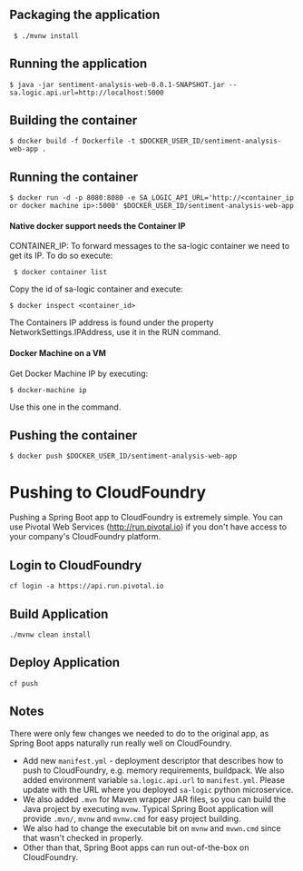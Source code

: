 ## Packaging the application
` $ ./mvnw install`

## Running the application
` $ java -jar sentiment-analysis-web-0.0.1-SNAPSHOT.jar --sa.logic.api.url=http://localhost:5000 ` 

## Building the container
` $ docker build -f Dockerfile -t $DOCKER_USER_ID/sentiment-analysis-web-app . `

## Running the container
``` 
$ docker run -d -p 8080:8080 -e SA_LOGIC_API_URL='http://<container_ip or docker machine ip>:5000' $DOCKER_USER_ID/sentiment-analysis-web-app  
```

#### Native docker support needs the Container IP
CONTAINER_IP: To forward messages to the sa-logic container we need to get  its IP. To do so execute:

` $ docker container list`

Copy the id of sa-logic container and execute:

` $ docker inspect <container_id> `

The Containers IP address is found under the property NetworkSettings.IPAddress, use it in the RUN command.

#### Docker Machine on a VM 
Get Docker Machine IP by executing:

` $ docker-machine ip `

Use this one in the command.


## Pushing the container
` $ docker push $DOCKER_USER_ID/sentiment-analysis-web-app `


# Pushing to CloudFoundry
Pushing a Spring Boot app to CloudFoundry is extremely simple. You can use Pivotal Web Services (http://run.pivotal.io) if you don't have access to your company's CloudFoundry platform.

## Login to CloudFoundry
`cf login -a https://api.run.pivotal.io`

## Build Application
`./mvnw clean install`

## Deploy Application
`cf push`

## Notes
There were only few changes we needed to do to the original app, as Spring Boot apps naturally run really well on CloudFoundry.
* Add new `manifest.yml` - deployment descriptor that describes how to push to CloudFoundry, e.g. memory requirements, buildpack. We also added environment variable `sa.logic.api.url` to `manifest.yml`. Please update with the URL where you deployed `sa-logic` python microservice.
* We also added `.mvn` for Maven wrapper JAR files, so you can build the Java project by executing `mvnw`. Typical Spring Boot application will provide `.mvn/`, `mvnw` and `mvnw.cmd` for easy project building.
* We also had to change the executable bit on `mvnw` and `mvwn.cmd` since that wasn't checked in properly.
* Other than that, Spring Boot apps can run out-of-the-box on CloudFoundry.

